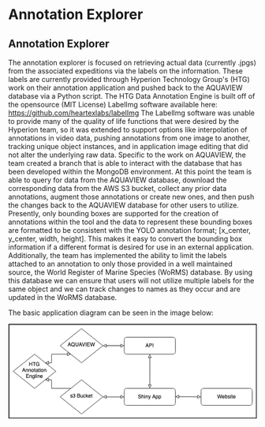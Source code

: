 # Annotation Explorer
## Annotation Explorer
The annotation explorer is focused on retrieving actual data (currently .jpgs) from the associated expeditions via the labels on the information. These labels are currently provided through Hyperion Technology Group's (HTG) work on their annotation application and pushed back to the AQUAVIEW database via a Python script. The HTG Data Annotation Engine is built off of the opensource (MIT License) LabelImg software available here: https://github.com/heartexlabs/labelImg The LabelImg software was unable to provide many of the quality of life functions that were desired by the Hyperion team, so it was extended to support options like interpolation of annotations in video data, pushing annotations from one image to another, tracking unique object instances, and in application image editing that did not alter the underlying raw data. Specific to the work on AQUAVIEW, the team created a branch that is able to interact with the database that has been developed within the MongoDB environment. At this point the team is able to query for data from the AQUAVIEW database, download the corresponding data from the AWS S3 bucket, collect any prior data annotations, augment those annotations or create new ones, and then push the changes back to the AQUAVIEW database for other users to utilize. Presently, only bounding boxes are supported for the creation of annotations within the tool and the data to represent these bounding boxes are formatted to be consistent with the YOLO annotation format; [x_center, y_center, width, height]. This makes it easy to convert the bounding box information if a different format is desired for use in an external application. Additionally, the team has implemented the ability to limit the labels attached to an annotation to only those provided in a well maintained source, the World Register of Marine Species (WoRMS) database. By using this database we can ensure that users will not utilize multiple labels for the same object and we can track changes to names as they occur and are updated in the WoRMS database.

The basic application diagram can be seen in the image below:

![Flow Chart of DST and Annotation Application](application_diagram.png "Application Diagram")
